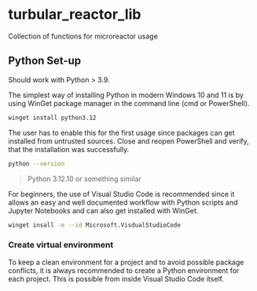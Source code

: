 # turbular_reactor_lib
Collection of functions for microreactor usage
## Python Set-up
Should work with Python > 3.9.

The simplest way of installing Python in modern Windows 10 and 11 is by using WinGet package manager in the command line (cmd or PowerShell).

```bash
winget install python3.12
```
The user has to enable this for the first usage since packages can get installed from untrusted sources.
Close and reopen PowerShell and verify, that the installation was successfully.

```bash
python --version
```

>Python 3.12.10 or something similar

For beginners, the use of Visual Studio Code is recommended since it allows an easy and well documented workflow with Python scripts and Jupyter Notebooks and can also get installed with WinGet.

```bash
winget insall -e --id Microsoft.VisdualStudioCode
```

### Create virtual environment
To keep a clean environment for a project and to avoid possible package conflicts, it is always recommended to create a Python environment for each project. This is possible from inside Visual Studio Code itself.
